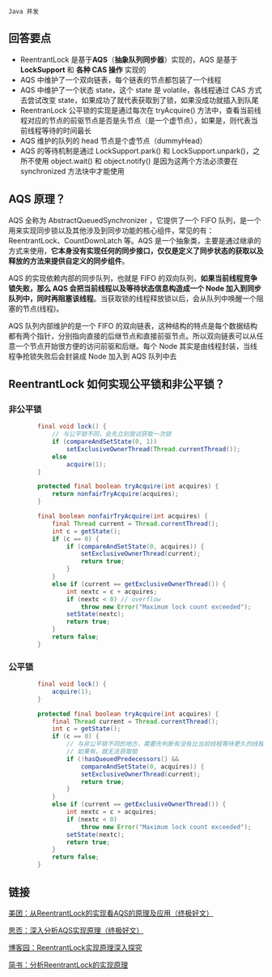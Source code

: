 `Java 并发`

## 回答要点

- ReentrantLock 是基于**AQS**（**抽象队列同步器**）实现的，AQS 是基于 **LockSupport** 和 **各种 CAS 操作** 实现的
- AQS 中维护了一个双向链表，每个链表的节点都包装了一个线程
- AQS 中维护了一个状态 state，这个 state 是 volatile，各线程通过 CAS 方式去尝试改变 state，如果成功了就代表获取到了锁，如果没成功就插入到队尾
- ReentranLock 公平锁的实现是通过每次在 tryAcquire() 方法中，查看当前线程对应的节点的前驱节点是否是头节点（是一个虚节点），如果是，则代表当前线程等待的时间最长
- AQS 维护的队列的 head 节点是个虚节点（dummyHead）
- AQS 的等待机制是通过 LockSupport.park() 和 LockSupport.unpark()，之所不使用 object.wait() 和 object.notify() 是因为这两个方法必须要在 synchronized 方法块中才能使用


## AQS 原理？

AQS 全称为 AbstractQueuedSynchronizer ，它提供了一个 FIFO 队列，是一个用来实现同步锁以及其他涉及到同步功能的核心组件，常见的有：ReentrantLock、CountDownLatch 等。AQS 是一个抽象类，主要是通过继承的方式来使用，**它本身没有实现任何的同步接口，仅仅是定义了同步状态的获取以及释放的方法来提供自定义的同步组件**。

AQS 的实现依赖内部的同步队列，也就是 FIFO 的双向队列，**如果当前线程竞争锁失败，那么 AQS 会把当前线程以及等待状态信息构造成一个 Node 加入到同步队列中，同时再阻塞该线程**。当获取锁的线程释放锁以后，会从队列中唤醒一个阻塞的节点(线程)。

AQS 队列内部维护的是一个 FIFO 的双向链表，这种结构的特点是每个数据结构都有两个指针，分别指向直接的后继节点和直接前驱节点。所以双向链表可以从任意一个节点开始很方便的访问前驱和后继。每个 Node 其实是由线程封装，当线程争抢锁失败后会封装成 Node 加入到 AQS 队列中去

## ReentrantLock 如何实现公平锁和非公平锁？

### 非公平锁

```java
        final void lock() {
            // 与公平锁不同，会先立刻尝试获取一次锁
            if (compareAndSetState(0, 1))
                setExclusiveOwnerThread(Thread.currentThread());
            else
                acquire(1);
        }

        protected final boolean tryAcquire(int acquires) {
            return nonfairTryAcquire(acquires);
        }

        final boolean nonfairTryAcquire(int acquires) {
            final Thread current = Thread.currentThread();
            int c = getState();
            if (c == 0) {
                if (compareAndSetState(0, acquires)) {
                    setExclusiveOwnerThread(current);
                    return true;
                }
            }
            else if (current == getExclusiveOwnerThread()) {
                int nextc = c + acquires;
                if (nextc < 0) // overflow
                    throw new Error("Maximum lock count exceeded");
                setState(nextc);
                return true;
            }
            return false;
        }

```

### 公平锁

```java
        final void lock() {
            acquire(1);
        }

        protected final boolean tryAcquire(int acquires) {
            final Thread current = Thread.currentThread();
            int c = getState();
            if (c == 0) {
                // 与非公平锁不同的地方，需要先判断有没有比当前线程等待更久的线程
                // 如果有，就无法获取锁
                if (!hasQueuedPredecessors() &&
                    compareAndSetState(0, acquires)) {
                    setExclusiveOwnerThread(current);
                    return true;
                }
            }
            else if (current == getExclusiveOwnerThread()) {
                int nextc = c + acquires;
                if (nextc < 0)
                    throw new Error("Maximum lock count exceeded");
                setState(nextc);
                return true;
            }
            return false;
        }
```
## 链接

[美团：从ReentrantLock的实现看AQS的原理及应用（终极好文）](https://tech.meituan.com/2019/12/05/aqs-theory-and-apply.html)


[思否：深入分析AQS实现原理（终极好文）](https://segmentfault.com/a/1190000017372067)

[博客园：ReentrantLock实现原理深入探究](https://www.cnblogs.com/xrq730/p/4979021.html)

[简书：分析ReentrantLock的实现原理](https://www.jianshu.com/p/fe027772e156)